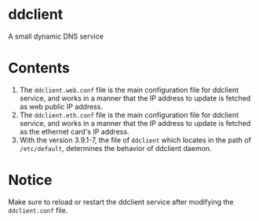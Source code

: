 # ddclient
A small dynamic DNS service

# Contents
1) The `ddclient.web.conf` file is the main configuration file for ddclient service, and works in a manner that the IP address to update is fetched as web public IP address.
2) The `ddclient.eth.conf` file is the main configuration file for ddclient service, and works in a manner that the IP address to update is fetched as the ethernet card's IP address.
3) With the version 3.9.1-7, the file of `ddclient` which locates in the path of `/etc/default`, determines the behavior of ddclient daemon.

# Notice
Make sure to reload or restart the ddclient service after modifying the `ddclient.conf` file.
